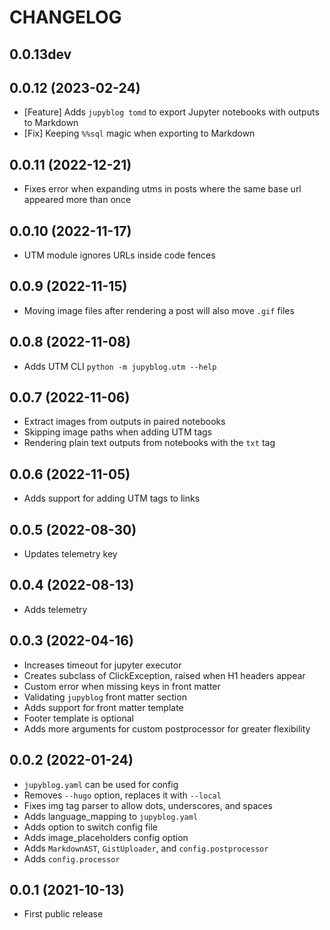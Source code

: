 # CHANGELOG

## 0.0.13dev

## 0.0.12 (2023-02-24)

* [Feature] Adds `jupyblog tomd` to export Jupyter notebooks with outputs to Markdown
* [Fix] Keeping `%%sql` magic when exporting to Markdown

## 0.0.11 (2022-12-21)

* Fixes error when expanding utms in posts where the same base url appeared more than once

## 0.0.10 (2022-11-17)

* UTM module ignores URLs inside code fences

## 0.0.9 (2022-11-15)

* Moving image files after rendering a post will also move `.gif` files

## 0.0.8 (2022-11-08)

* Adds UTM CLI `python -m jupyblog.utm --help`

## 0.0.7 (2022-11-06)

* Extract images from outputs in paired notebooks
* Skipping image paths when adding UTM tags
* Rendering plain text outputs from notebooks with the `txt` tag

## 0.0.6 (2022-11-05)

* Adds support for adding UTM tags to links

## 0.0.5 (2022-08-30)

* Updates telemetry key

## 0.0.4 (2022-08-13)

* Adds telemetry

## 0.0.3 (2022-04-16)

* Increases timeout for jupyter executor
* Creates subclass of ClickException, raised when H1 headers appear
* Custom error when missing keys in front matter
* Validating `jupyblog` front matter section
* Adds support for front matter template
* Footer template is optional
* Adds more arguments for custom postprocessor for greater flexibility

## 0.0.2 (2022-01-24)

* `jupyblog.yaml` can be used for config
* Removes `--hugo` option, replaces it with `--local`
* Fixes img tag parser to allow dots, underscores, and spaces
* Adds language_mapping to `jupyblog.yaml`
* Adds option to switch config file
* Adds image_placeholders config option
* Adds `MarkdownAST`, `GistUploader`, and `config.postprocessor`
* Adds `config.processor`

## 0.0.1 (2021-10-13)

* First public release
